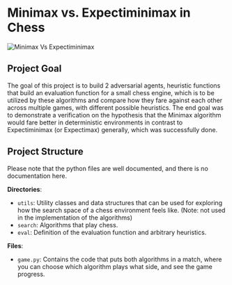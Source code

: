 # Minimax vs. Expectiminimax in Chess

  ![Minimax Vs  Expectiminimax](https://github.com/user-attachments/assets/2c78e2ea-7671-4456-9ae1-3aeb4d130c42)

## Project Goal
The goal of this project is to build 2 adversarial agents, heuristic functions that build an evaluation function for a small chess engine,
which is to be utilized by these algorithms and compare how they fare against each other across multiple games,  with different possible heuristics.
The end goal was to demonstrate a verification on the hypothesis that the Minimax algorithm would fare better in deterministic environments in contrast to Expectiminimax (or Expectimax)
generally, which was successfully done.
## Project Structure
Please note that the python files are well documented, and there is no documentation here.

**Directories**:
- `utils`: Utility classes and data structures that can be used for exploring how the search space of a chess environment feels like. (Note: not used in the implementation of the algorithms)
- `search`: Algorithms that play chess.
- `eval`: Definition of the evaluation function and arbitrary heuristics.
  
**Files**:
- `game.py`: Contains the code that puts both algorithms in a match, where you can choose which algorithm plays what side, and see the game progress.
